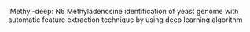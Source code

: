 iMethyl-deep: N6 Methyladenosine identification of yeast genome with automatic feature extraction technique by using deep learning algorithm
